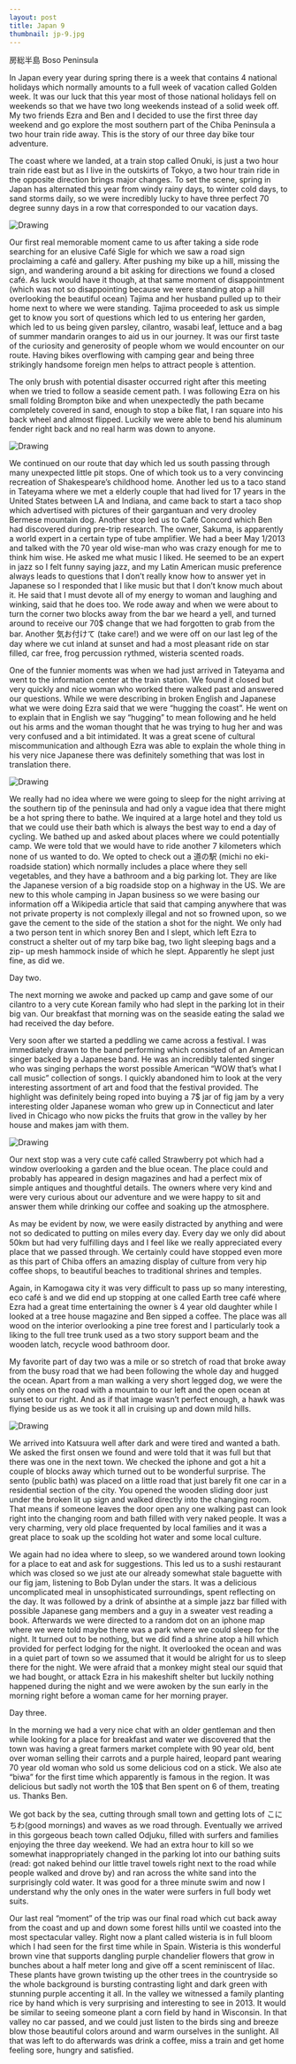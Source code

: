 ```yaml
---
layout: post
title: Japan 9
thumbnail: jp-9.jpg
---
```


房総半島 Boso Peninsula

In Japan every year during spring there is a week that contains 4 national holidays which normally amounts to a full week of vacation called Golden week. It was our luck that this year most of those national holidays fell on weekends so that we have two long weekends instead of a solid week off. My two friends Ezra and Ben and I decided to use the first three day weekend and go explore the most southern part of the Chiba Peninsula a two hour train ride away. This is the story of our three day bike tour adventure.

The coast where we landed, at a train stop called Onuki, is just a two hour train ride east but as I live in the outskirts of Tokyo, a two hour train ride in the opposite direction brings major changes. To set the scene, spring in Japan has alternated this year from windy rainy days, to winter cold days, to sand storms daily, so we were incredibly lucky to have three perfect 70 degree sunny days in a row that corresponded to our vacation days.

<div class="post-image-container"><img class="post-image" src="{{ site.url }}/assets/img/posts/jp-j9/jp-j9-1.JPG" alt="Drawing"></div>

Our first real memorable moment came to us after taking a side rode searching for an elusive Café Sigle for which we saw a road sign proclaiming a café and gallery. After pushing my bike up a hill, missing the sign, and wandering around a bit asking for directions we found a closed café. As luck would have it though, at that same moment of disappointment (which was not so disappointing because we were standing atop a hill overlooking the beautiful ocean) Tajima and her husband pulled up to their home next to where we were standing. Tajima proceeded to ask us simple get to know you sort of questions which led to us entering her garden, which led to us being given parsley, cilantro, wasabi leaf, lettuce and a bag of summer mandarin oranges to aid us in our journey. It was our first taste of the curiosity and generosity of people whom we would encounter on our route. Having bikes overflowing with camping gear and being three strikingly handsome foreign men helps to attract people ́s attention.

The only brush with potential disaster occurred right after this meeting when we tried to follow a seaside cement path. I was following Ezra on his small folding Brompton bike and when unexpectedly the path became completely covered in sand, enough to stop a bike flat, I ran square into his back wheel and almost flipped. Luckily we were able to bend his aluminum fender right back and no real harm was down to anyone.

<div class="post-image-container"><img class="post-image" src="{{ site.url }}/assets/img/posts/jp-j9/jp-j9-2.JPG" alt="Drawing"></div>

We continued on our route that day which led us south passing through many unexpected little pit stops. One of which took us to a very convincing recreation of Shakespeare’s childhood home. Another led us to a taco stand in Tateyama where we met a elderly couple that had lived for 17 years in the United States between LA and Indiana, and came back to start a taco shop which advertised with pictures of their gargantuan and very drooley Bermese mountain dog. Another stop led us to Café Concord which Ben had discovered during pre-trip research. The owner, Sakuma, is apparently a world expert in a certain type of tube amplifier. We had a beer May 1/2013 and talked with the 70 year old wise-man who was crazy enough for me to think him wise. He asked me what music I liked. He seemed to be an expert in jazz so I felt funny saying jazz, and my Latin American music preference always leads to questions that I don’t really know how to answer yet in Japanese so I responded that I like music but that I don’t know much about it. He said that I must devote all of my energy to woman and laughing and winking, said that he does too. We rode away and when we were about to turn the corner two blocks away from the bar we heard a yell, and turned around to receive our 70$ change that we had forgotten to grab from the bar. Another 気お付けて (take care!) and we were off on our last leg of the day where we cut inland at sunset and had a most pleasant ride on star filled, car free, frog percussion rythmed, wisteria scented roads.

One of the funnier moments was when we had just arrived in Tateyama and went to the information center at the train station. We found it closed but very quickly and nice woman who worked there walked past and answered our questions. While we were describing in broken English and Japanese what we were doing Ezra said that we were “hugging the coast”. He went on to explain that in English we say “hugging” to mean following and he held out his arms and the woman thought that he was trying to hug her and was very confused and a bit intimidated. It was a great scene of cultural miscommunication and although Ezra was able to explain the whole thing in his very nice Japanese there was definitely something that was lost in translation there.

<div class="post-image-container"><img class="post-image" src="{{ site.url }}/assets/img/posts/jp-j9/jp-j9-3.JPG" alt="Drawing"></div>

We really had no idea where we were going to sleep for the night arriving at the southern tip of the peninsula and had only a vague idea that there might be a hot spring there to bathe. We inquired at a large hotel and they told us that we could use their bath which is always the best way to end a day of cycling. We bathed up and asked about places where we could potentially camp. We were told that we would have to ride another 7 kilometers which none of us wanted to do. We opted to check out a 道の駅 (michi no eki-roadside station) which normally includes a place where they sell vegetables, and they have a bathroom and a big parking lot. They are like the Japanese version of a big roadside stop on a highway in the US. We are new to this whole camping in Japan business so we were basing our information off a Wikipedia article that said that camping anywhere that was not private property is not complexly illegal and not so frowned upon, so we gave the cement to the side of the station a shot for the night. We only had a two person tent in which snorey Ben and I slept, which left Ezra to construct a shelter out of my tarp bike bag, two light sleeping bags and a zip- up mesh hammock inside of which he slept. Apparently he slept just fine, as did we.

Day two.

The next morning we awoke and packed up camp and gave some of our cilantro to a very cute Korean family who had slept in the parking lot in their big van. Our breakfast that morning was on the seaside eating the salad we had received the day before.

Very soon after we started a peddling we came across a festival. I was immediately drawn to the band performing which consisted of an American singer backed by a Japanese band. He was an incredibly talented singer who was singing perhaps the worst possible American “WOW that’s what I call music” collection of songs. I quickly abandoned him to look at the very interesting assortment of art and food that the festival provided. The highlight was definitely being roped into buying a 7$ jar of fig jam by a very interesting older Japanese woman who grew up in Connecticut and later lived in Chicago who now picks the fruits that grow in the valley by her house and makes jam with them.

<div class="post-image-container"><img class="post-image" src="{{ site.url }}/assets/img/posts/jp-j9/jp-j9-4.JPG" alt="Drawing"></div>

Our next stop was a very cute café called Strawberry pot which had a window overlooking a garden and the blue ocean. The place could and probably has appeared in design magazines and had a perfect mix of simple antiques and thoughtful details. The owners where very kind and were very curious about our adventure and we were happy to sit and answer them while drinking our coffee and soaking up the atmosphere.

As may be evident by now, we were easily distracted by anything and were not so dedicated to putting on miles every day. Every day we only did about 50km but had very fulfilling days and I feel like we really appreciated every place that we passed through. We certainly could have stopped even more as this part of Chiba offers an amazing display of culture from very hip coffee shops, to beautiful beaches to traditional shrines and temples.

Again, in Kamogawa city it was very difficult to pass up so many interesting, eco café ́s and we did end up stopping at one called Earth tree café where Ezra had a great time entertaining the owner ́s 4 year old daughter while I looked at a tree house magazine and Ben sipped a coffee. The place was all wood on the interior overlooking a pine tree forest and I particularly took a liking to the full tree trunk used as a two story support beam and the wooden latch, recycle wood bathroom door.

My favorite part of day two was a mile or so stretch of road that broke away from the busy road that we had been following the whole day and hugged the ocean. Apart from a man walking a very short legged dog, we were the only ones on the road with a mountain to our left and the open ocean at sunset to our right. And as if that image wasn’t perfect enough, a hawk was flying beside us as we took it all in cruising up and down mild hills.

<div class="post-image-container"><img class="post-image" src="{{ site.url }}/assets/img/posts/jp-j9/jp-j9-5.JPG" alt="Drawing"></div>

We arrived into Katsuura well after dark and were tired and wanted a bath. We asked the first onsen we found and were told that it was full but that there was one in the next town. We checked the iphone and got a hit a couple of blocks away which turned out to be wonderful surprise. The sento (public bath) was placed on a little road that just barely fit one car in a residential section of the city. You opened the wooden sliding door just under the broken lit up sign and walked directly into the changing room. That means if someone leaves the door open any one walking past can look right into the changing room and bath filled with very naked people. It was a very charming, very old place frequented by local families and it was a great place to soak up the scolding hot water and some local culture.

We again had no idea where to sleep, so we wandered around town looking for a place to eat and ask for suggestions. This led us to a sushi restaurant which was closed so we just ate our already somewhat stale baguette with our fig jam, listening to Bob Dylan under the stars. It was a delicious uncomplicated meal in unsophisticated surroundings, spent reflecting on the day. It was followed by a drink of absinthe at a simple jazz bar filled with possible Japanese gang members and a guy in a sweater vest reading a book. Afterwards we were directed to a random dot on an iphone map where we were told maybe there was a park where we could sleep for the night. It turned out to be nothing, but we did find a shrine atop a hill which provided for perfect lodging for the night. It overlooked the ocean and was in a quiet part of town so we assumed that it would be alright for us to sleep there for the night. We were afraid that a monkey might steal our squid that we had bought, or attack Ezra in his makeshift shelter but luckily nothing happened during the night and we were awoken by the sun early in the morning right before a woman came for her morning prayer.

Day three.

In the morning we had a very nice chat with an older gentleman and then while looking for a place for breakfast and water we discovered that the town was having a great farmers market complete with 90 year old, bent over woman selling their carrots and a purple haired, leopard pant wearing 70 year old woman who sold us some delicious cod on a stick. We also ate “biwa” for the first time which apparently is famous in the region. It was delicious but sadly not worth the 10$ that Ben spent on 6 of them, treating us. Thanks Ben.

We got back by the sea, cutting through small town and getting lots of こにちわ(good mornings) and waves as we road through. Eventually we arrived in this gorgeous beach town called Odjuku, filled with surfers and families enjoying the three day weekend. We had an extra hour to kill so we somewhat inappropriately changed in the parking lot into our bathing suits (read: got naked behind our little travel towels right next to the road while people walked and drove by) and ran across the white sand into the surprisingly cold water. It was good for a three minute swim and now I understand why the only ones in the water were surfers in full body wet suits.

Our last real “moment” of the trip was our final road which cut back away from the coast and up and down some forest hills until we coasted into the most spectacular valley. Right now a plant called wisteria is in full bloom which I had seen for the first time while in Spain. Wisteria is this wonderful brown vine that supports dangling purple chandelier flowers that grow in bunches about a half meter long and give off a scent reminiscent of lilac. These plants have grown twisting up the other trees in the countryside so the whole background is bursting contrasting light and dark green with stunning purple accenting it all. In the valley we witnessed a family planting rice by hand which is very surprising and interesting to see in 2013. It would be similar to seeing someone plant a corn field by hand in Wisconsin. In that valley no car passed, and we could just listen to the birds sing and breeze blow those beautiful colors around and warm ourselves in the sunlight. All that was left to do afterwards was drink a coffee, miss a train and get home feeling sore, hungry and satisfied.
